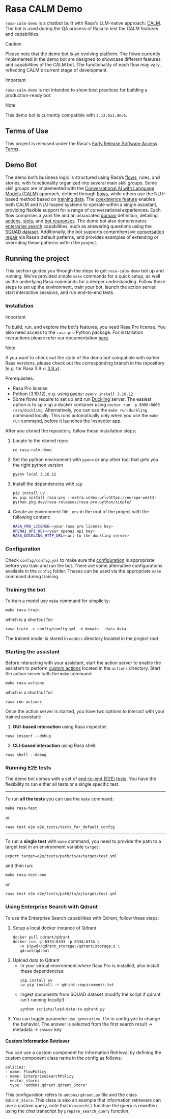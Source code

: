 # Rasa CALM Demo

`rasa-calm-demo` is a chatbot built with Rasa's LLM-native approach: [CALM](https://rasa.com/docs/rasa-pro/calm). 
The bot is used during the QA process of Rasa to test the CALM features and capabilities.

> [!CAUTION]
> Please note that the demo bot is an evolving platform. The flows currently 
> implemented in the demo bot are designed to showcase different features and 
> capabilities of the CALM bot. The functionality of each flow may vary, reflecting 
> CALM's current stage of development.

> [!IMPORTANT]
> `rasa-calm-demo` is not intended to show best practices for building a production-ready bot.

> [!NOTE]
> This demo bot is currently compatible with `3.13.0a1.dev6`.

## Terms of Use

This project is released under the Rasa's [Early Release Software Access Terms](https://rasa.com/early-release-software-terms/). 

## Demo Bot

The demo bot’s business logic is structured using Rasa’s 
[flows](https://rasa.com/docs/reference/primitives/flows/), rules, and stories, 
with functionality organized into several main skill groups. Some skill groups are 
implemented with the 
[Conversational AI with Language Models (CALM)](https://rasa.com/docs/learn/concepts/calm/) 
approach, defined through [flows](https://rasa.com/docs/reference/primitives/flows/), 
while others use the NLU-based method based on 
[training data](https://rasa.com/docs/reference/primitives/training-data-format). 
The [coexistence feature](https://rasa.com/docs/pro/calm-with-nlu/coexistence/)
enables both CALM and NLU-based systems to operate within a 
single assistant, providing flexible support for a range of conversational experiences. 
Each flow comprises a yaml file and an associated 
[domain](https://rasa.com/docs/reference/config/domain/) definition, detailing 
[actions](https://rasa.com/docs/reference/primitives/actions), 
[slots](https://rasa.com/docs/reference/primitives/slots), and 
[bot responses](https://rasa.com/docs/reference/primitives/responses).
The demo bot also demonstrates 
[enterprise search](https://rasa.com/docs/reference/config/policies/enterprise-search-policy) capabilities, 
such as answering questions using the [SQUAD dataset](https://huggingface.co/datasets/rajpurkar/squad). 
Additionally, the bot supports comprehensive 
[conversation repair](https://rasa.com/docs/learn/concepts/conversation-patterns/)
via Rasa’s default patterns, and provides examples of 
extending or overriding these patterns within the project.

## Running the project

This section guides you through the steps to get `rasa-calm-demo` bot up and running. 
We've provided simple `make` commands for a quick setup, as well as the underlying 
Rasa commands for a deeper understanding. Follow these steps to set up the 
environment, train your bot, launch the action server, start interactive sessions, 
and run end-to-end tests.

### Installation

> [!IMPORTANT]
> To build, run, and explore the bot's features, you need Rasa Pro license. You also 
> need access to the `rasa-pro` Python package. For installation instructions
> please refer our documentation [here](https://rasa.com/docs/pro/installation/overview).

> [!NOTE]
> If you want to check out the state of the demo bot compatible with earlier Rasa versions, 
> please check out the corresponding branch in the repository 
> (e.g. for Rasa 3.9.x: [3.9.x](https://github.com/RasaHQ/rasa-calm-demo/tree/3.9.x)).

Prerequisites:
- Rasa Pro license
- Python (3.10.12), e.g. using [pyenv](https://github.com/pyenv/pyenv): `pyenv install 3.10.12`
- Some flows require to set up and run [Duckling](https://github.com/facebook/duckling) server.
  The easiest option is to spin up a docker container using `docker run -p 8000:8000 rasa/duckling`.
  Alternatively, you can use the `make run-duckling` command locally.
  This runs automatically only when you use the `make run` command, before it launches the Inspector app.

After you cloned the repository, follow these installation steps:

1. Locate to the cloned repo:
   ```
   cd rasa-calm-demo
   ```
2. Set the python environment with `pyenv` or any other tool that gets you the right 
   python version
   ```
   pyenv local 3.10.12
   ```
3. Install the dependencies with `pip`
   ```
   pip install uv
   uv pip install rasa-pro --extra-index-url=https://europe-west3-python.pkg.dev/rasa-releases/rasa-pro-python/simple/
   ```
4. Create an environment file `.env` in the root of the project with the following 
   content:
   ```bash
   RASA_PRO_LICENSE=<your rasa pro license key>
   OPENAI_API_KEY=<your openai api key>
   RASA_DUCKLING_HTTP_URL=<url to the duckling server>
   ```

### Configuration

Check `config/config.yml` to make sure the [configuration](https://rasa.com/docs/reference/config/overview)
is appropriate before you train and run the bot.
There are some alternative configurations available in the `config` folder. 
Theses can be used via the appropriate `make` command during training.

### Training the bot

To train a model use `make` command for simplicity:
```commandline
make rasa-train
```
which is a shortcut for:
```commandline
rasa train -c config/config.yml -d domain --data data
```

The trained model is stored in `models` directory located in the project root.

### Starting the assistant

Before interacting with your assistant, start the action server to enable the 
assistant to perform [custom actions](https://rasa.com/docs/reference/primitives/custom-actions)
located in the `actions` directory. Start the action server with the `make` command:
```commandline
make rasa-actions
```
which is a shortcut for:
```commandline
rasa run actions
```

Once the action server is started, you have two options to interact with your trained
assistant:

1. **GUI-based interaction** using Rasa inspector:
```commandline
rasa inspect --debug
```

2. **CLI-based interaction** using Rasa shell:
```commandline
rasa shell --debug
```

### Running E2E tests

The demo bot comes with a set of [end-to-end (E2E) tests](https://rasa.com/docs/pro/testing/evaluating-assistant/).
You have the flexibility to run either all tests or a single specific test.

------

To run **all the tests** you can use the `make` command:
```commandline
make rasa-test
```
or
```commandline
rasa test e2e e2e_tests/tests_for_default_config
```

------

To run a **single test** with `make` command, you need to provide the path to a 
target test in an environment variable `target`:
```commandline
export target=e2e/tests/path/to/a/target/test.yml
```
and then run:
```commandline
make rasa-test-one
```
or
```commandline
rasa test e2e e2e/tests/path/to/a/target/test.yml
```

### Using Enterprise Search with Qdrant

To use the Enterprise Search capabilities with Qdrant, follow these steps:

1. Setup a local docker instance of Qdrant
   ```
   docker pull qdrant/qdrant
   docker run -p 6333:6333 -p 6334:6334 \
      -v $(pwd)/qdrant_storage:/qdrant/storage:z \
      qdrant/qdrant
   ```
2. Upload data to Qdrant
   - In your virtual environment where Rasa Pro is installed, also install these dependencies:
      ```
      pip install uv
      uv pip install -r qdrant-requirements.txt
      ```
   - Ingest documents from SQUAD dataset (modify the script if qdrant isn't running locally!)
      ```
      python scripts/load-data-to-qdrant.py
      ```
3. You can toggle parameter `use_generative_llm` in config.yml to change the behavior. 
   The answer is selected from the first search result -> metadata -> `answer` key

#### Custom Information Retriever

You can use a custom component for Information Retrieval by defining the custom component class 
name in the config as follows:

```
policies:
- name: FlowPolicy
- name: EnterpriseSearchPolicy
  vector_store:
  type: "addons.qdrant.Qdrant_Store"
```

This configuration refers to `addons/qdrant.py` file and the class `Qdrant_Store`. 
This class is also an example that information retrievers can use a custom query, note that in `search()` 
function the query is rewritten using the chat transcript by `prepare_search_query` function.
